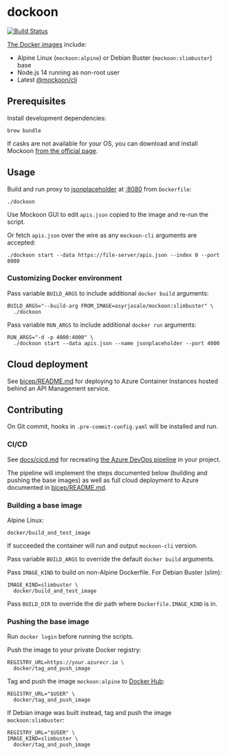 # dockoon

[![Build Status](https://dev.azure.com/asyrjasalo/dockoon/_apis/build/status/dockoon?branchName=azure-pipelines)](https://dev.azure.com/asyrjasalo/dockoon/_build/latest?definitionId=9&branchName=main)

[The Docker images](https://hub.docker.com/r/asyrjasalo/mockoon) include:

- Alpine Linux (`mockoon:alpine`) or Debian Buster (`mockoon:slimbuster`) base
- Node.js 14 running as non-root user
- Latest [@mockoon/cli](https://www.npmjs.com/package/@mockoon/cli)

## Prerequisites

Install development dependencies:

    brew bundle

If casks are not available for your OS, you can download and install Mockoon
[from the official page](https://mockoon.com/#download).

## Usage

Build and run proxy to [jsonplaceholder](https://jsonplaceholder.typicode.com/)
at [:8080](https://localhost:8080) from `Dockerfile`:

    ./dockoon

Use Mockoon GUI to edit `apis.json` copied to the image and re-run the script.

Or fetch `apis.json` over the wire as any `mockoon-cli` arguments are accepted:

    ./dockoon start --data https://file-server/apis.json --index 0 --port 8080

### Customizing Docker environment

Pass variable `BUILD_ARGS` to include additional `docker build` arguments:

    BUILD_ARGS="--build-arg FROM_IMAGE=asyrjasalo/mockoon:slimbuster" \
      ./dockoon

Pass variable `RUN_ARGS` to include additional `docker run` arguments:

    RUN_ARGS="-d -p 4000:4000" \
      ./dockoon start --data apis.json --name jsonplaceholder --port 4000

## Cloud deployment

See [bicep/README.md](bicep/README.md) for deploying to Azure Container
Instances hosted behind an API Management service.

## Contributing

On Git commit, hooks in `.pre-commit-config.yaml` will be installed and run.

### CI/CD

See [docs/cicd.md](docs/cicd.md) for recreating
[the Azure DevOps pipeline](https://dev.azure.com/asyrjasalo/dockoon/_build)
in your project.

The pipeline will implement the steps documented below (building and pushing
the base images) as well as full cloud deployment to Azure documented in
[bicep/README.md](bicep/README.md).

### Building a base image

Alpine Linux:

    docker/build_and_test_image

If succeeded the container will run and output `mockoon-cli` version.

Pass variable `BUILD_ARGS` to override the default `docker build` arguments.

Pass `IMAGE_KIND` to build on non-Alpine Dockerfile. For Debian Buster (slim):

    IMAGE_KIND=slimbuster \
      docker/build_and_test_image

Pass `BUILD_DIR` to override the dir path where `Dockerfile.IMAGE_KIND` is in.

### Pushing the base image

Run `docker login` before running the scripts.

Push the image to your private Docker registry:

    REGISTRY_URL=https://your.azurecr.io \
      docker/tag_and_push_image

Tag and push the image `mockoon:alpine` to [Docker Hub](https://hub.docker.com):

    REGISTRY_URL="$USER" \
      docker/tag_and_push_image

If Debian image was built instead, tag and push the image `mockoon:slimbuster`:

    REGISTRY_URL="$USER" \
    IMAGE_KIND=slimbuster \
      docker/tag_and_push_image

